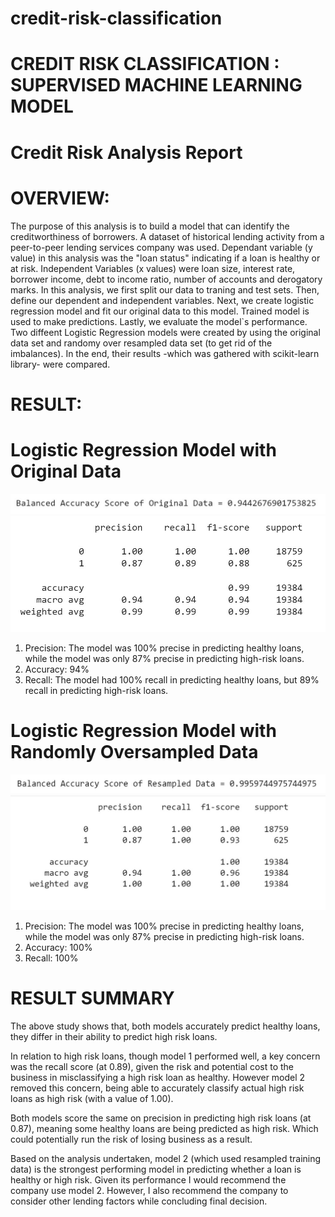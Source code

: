 # credit-risk-classification
# CREDIT RISK CLASSIFICATION : SUPERVISED MACHINE LEARNING MODEL

# Credit Risk Analysis Report
# OVERVIEW:
The purpose of this analysis is to build a model that can identify the creditworthiness of borrowers.
A dataset of historical lending activity from a peer-to-peer lending services company was used.
Dependant variable (y value) in this analysis was the "loan status" indicating if a loan is healthy or at risk.
Independent Variables (x values) were loan size, interest rate, borrower income, debt to income ratio, number of accounts and derogatory marks.
In this analysis, we first split our data to traning and test sets. Then, define our dependent and independent variables. Next, we create logistic regression model and fit our original data to this model. Trained model is used to make predictions. Lastly, we evaluate the model`s performance.
Two diffeent Logistic Regression models were created by using the original data set and randomy over resampled data set (to get rid of the imbalances). In the end, their results -which was gathered with scikit-learn library- were compared.

# RESULT:

# Logistic Regression Model with Original Data
![](Images/basOriginalData.jpg)
![](Images/lrmOriginalData.jpg)

1. Precision: The model was 100% precise in predicting healthy loans, while the model was only 87% precise in predicting high-risk loans.
2. Accuracy: 94%
3. Recall: The model had 100% recall in predicting healthy loans, but 89% recall in predicting high-risk loans.

# Logistic Regression Model with Randomly Oversampled Data
![](Images/basResampledData.jpg)
![](Images/lrmResampledData.jpg)


1. Precision: The model was 100% precise in predicting healthy loans, while the model was only 87% precise in predicting high-risk loans.
2. Accuracy: 100%
3. Recall: 100%

# RESULT SUMMARY

The above study shows that, both models accurately predict healthy loans, they differ in their ability to predict high risk loans.

In relation to high risk loans, though model 1 performed well, a key concern was the recall score (at 0.89), given the risk and potential cost to the business in misclassifying a high risk loan as healthy. However model 2 removed this concern, being able to accurately classify actual high risk loans as high risk (with a value of 1.00).

Both models score the same on precision in predicting high risk loans (at 0.87), meaning some healthy loans are being predicted as high risk. Which could potentially run the risk of losing business as a result.

Based on the analysis undertaken, model 2 (which used resampled training data) is the strongest performing model in predicting whether a loan is healthy or high risk. Given its performance I would recommend the company use model 2. However, I also recommend the company to consider other lending factors while concluding final decision.

